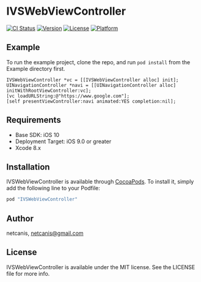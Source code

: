 # IVSWebViewController

[![CI Status](http://img.shields.io/travis/netcanis/IVSWebViewController.svg?style=flat)](https://travis-ci.org/netcanis/IVSWebViewController)
[![Version](https://img.shields.io/cocoapods/v/IVSWebViewController.svg?style=flat)](http://cocoapods.org/pods/IVSWebViewController)
[![License](https://img.shields.io/cocoapods/l/IVSWebViewController.svg?style=flat)](http://cocoapods.org/pods/IVSWebViewController)
[![Platform](https://img.shields.io/cocoapods/p/IVSWebViewController.svg?style=flat)](http://cocoapods.org/pods/IVSWebViewController)

## Example

To run the example project, clone the repo, and run `pod install` from the Example directory first.

```objc
IVSWebViewController *vc = [[IVSWebViewController alloc] init];
UINavigationController *navi = [[UINavigationController alloc] initWithRootViewController:vc];
[vc loadURLString:@"https://www.google.com"];
[self presentViewController:navi animated:YES completion:nil];
```


## Requirements
- Base SDK: iOS 10
- Deployment Target: iOS 9.0 or greater
- Xcode 8.x

## Installation

IVSWebViewController is available through [CocoaPods](http://cocoapods.org). To install
it, simply add the following line to your Podfile:

```ruby
pod "IVSWebViewController"
```

## Author

netcanis, netcanis@gmail.com

## License

IVSWebViewController is available under the MIT license. See the LICENSE file for more info.
